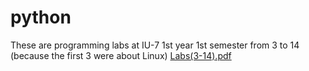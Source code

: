 # python
These are programming labs at IU-7 1st year 1st semester from 3 to 14 (because the first 3 were about Linux)
[Labs(3-14).pdf](https://github.com/13eav1s/laboratory_works_on_python_console/files/8091329/Labs.3-14.pdf)
